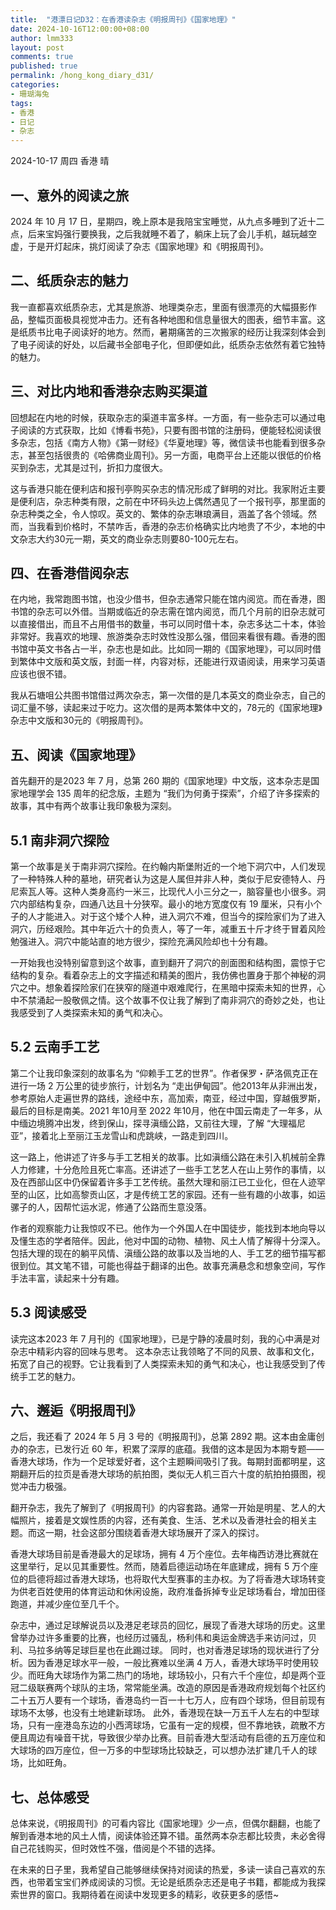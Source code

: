 ```yaml
---
title:  "港漂日记D32：在香港读杂志《明报周刊》《国家地理》"
date: 2024-10-16T12:00:00+08:00
author: lmm333
layout: post
comments: true
published: true
permalink: /hong_kong_diary_d31/
categories:
- 珊瑚海兔
tags:
- 香港
- 日记
- 杂志
---
```

2024-10-17 周四 香港 晴

## 一、意外的阅读之旅

2024 年 10 月 17 日，星期四，晚上原本是我陪宝宝睡觉，从九点多睡到了近十二点，后来宝妈强行要换我，之后我就睡不着了，躺床上玩了会儿手机，越玩越空虚，于是开灯起床，挑灯阅读了杂志《国家地理》和《明报周刊》。
<!--more-->
## 二、纸质杂志的魅力

我一直都喜欢纸质杂志，尤其是旅游、地理类杂志，里面有很漂亮的大幅摄影作品，整幅页面极具视觉冲击力。还有各种地图和信息量很大的图表，细节丰富。这是纸质书比电子阅读好的地方。然而，暑期痛苦的三次搬家的经历让我深刻体会到了电子阅读的好处，以后藏书全部电子化，但即便如此，纸质杂志依然有着它独特的魅力。

## 三、对比内地和香港杂志购买渠道
回想起在内地的时候，获取杂志的渠道丰富多样。一方面，有一些杂志可以通过电子阅读的方式获取，比如《博看书苑》，只要有图书馆的注册码，便能轻松阅读很多杂志，包括《南方人物》《第一财经》《华夏地理》等，微信读书也能看到很多杂志，甚至包括很贵的《哈佛商业周刊》。另一方面，电商平台上还能以很低的价格买到杂志，尤其是过刊，折扣力度很大。

这与香港只能在便利店和报刊亭购买杂志的情况形成了鲜明的对比。我家附近主要是便利店，杂志种类有限，之前在中环码头边上偶然遇见了一个报刊亭，那里面的杂志种类之全，令人惊叹。英文的、繁体的杂志琳琅满目，涵盖了各个领域。然而，当我看到价格时，不禁咋舌，香港的杂志价格确实比内地贵了不少，本地的中文杂志大约30元一期，英文的商业杂志则要80-100元左右。

## 四、在香港借阅杂志
在内地，我常跑图书馆，也没少借书，但杂志通常只能在馆内阅览。而在香港，图书馆的杂志可以外借。当期或临近的杂志需在馆内阅览，而几个月前的旧杂志就可以直接借出，而且不占用借书的数量，书可以同时借十本，杂志多达二十本，体验非常好。我喜欢的地理、旅游类杂志时效性没那么强，借回来看很有趣。香港的图书馆中英文书各占一半，杂志也是如此。比如同一期的《国家地理》，可以同时借到繁体中文版和英文版，封面一样，内容对标，还能进行双语阅读，用来学习英语应该也很不错。

我从石塘咀公共图书馆借过两次杂志，第一次借的是几本英文的商业杂志，自己的词汇量不够，读起来过于吃力。这次借的是两本繁体中文的，78元的《国家地理》杂志中文版和30元的《明报周刊》。

## 五、阅读《国家地理》
首先翻开的是2023 年 7 月，总第 260 期的《国家地理》中文版，这本杂志是国家地理学会 135 周年的纪念版，主题为 “我们为何勇于探索”，介绍了许多探索的故事，其中有两个故事让我印象极为深刻。

## 5.1 南非洞穴探险
第一个故事是关于南非洞穴探险。在约翰内斯堡附近的一个地下洞穴中，人们发现了一种特殊人种的墓地，研究者认为这是人属但并非人种，类似于尼安德特人、丹尼索瓦人等。这种人类身高约一米三，比现代人小三分之一，脑容量也小很多。洞穴内部结构复杂，四通八达且十分狭窄。最小的地方宽度仅有 19 厘米，只有小个子的人才能进入。对于这个矮个人种，进入洞穴不难，但当今的探险家们为了进入洞穴，历经艰险。其中年近六十的负责人，等了一年，减重五十斤才终于冒着风险勉强进入。洞穴中能站直的地方很少，探险充满风险却也十分有趣。

一开始我也没特别留意到这个故事，直到翻开了洞穴的剖面图和结构图，震惊于它结构的复杂。看着杂志上的文字描述和精美的图片，我仿佛也置身于那个神秘的洞穴之中。想象着探险家们在狭窄的隧道中艰难爬行，在黑暗中探索未知的世界，心中不禁涌起一股敬佩之情。这个故事不仅让我了解到了南非洞穴的奇妙之处，也让我感受到了人类探索未知的勇气和决心。

## 5.2 云南手工艺
第二个让我印象深刻的故事名为 “仰赖手工艺的世界”。作者保罗・萨洛佩克正在进行一场 2 万公里的徒步旅行，计划名为 “走出伊甸园”。他2013年从非洲出发，参考原始人走遍世界的路线，途经中东，高加索，南亚，经过中国，穿越俄罗斯，最后的目标是南美。2021 年10月至 2022 年10月，他在中国云南走了一年多，从中缅边境腾冲出发，终到保山，探寻滇缅公路，又前往大理，了解 “大理福尼亚”，接着北上至丽江玉龙雪山和虎跳峡，一路走到四川。

这一路上，他讲述了许多与手工艺相关的故事。比如滇缅公路在未引入机械前全靠人力修建，十分危险且死亡率高。还讲述了一些手工艺艺人在山上劳作的事情，以及在西部山区中仍保留着许多手工艺传统。虽然大理和丽江已工业化，但在人迹罕至的山区，比如高黎贡山区，才是传统工艺的家园。还有一些有趣的小故事，如运骡子的人，因帮忙运水泥，修通了公路而生意没落。

作者的观察能力让我惊叹不已。他作为一个外国人在中国徒步，能找到本地向导以及懂生态的学者陪伴。因此，他对中国的动物、植物、风土人情了解得十分深入。包括大理的现在的躺平风情、滇缅公路的故事以及当地的人、手工艺的细节描写都很到位。其文笔不错，可能也得益于翻译的出色。故事充满悬念和想象空间，写作手法丰富，读起来十分有趣。

## 5.3 阅读感受
读完这本2023 年 7 月刊的《国家地理》，已是宁静的凌晨时刻，我的心中满是对杂志中精彩内容的回味与思考。
这本杂志让我领略了不同的风景、故事和文化，拓宽了自己的视野。它让我看到了人类探索未知的勇气和决心，也让我感受到了传统手工艺的魅力。

## 六、邂逅《明报周刊》
之后，我还看了 2024 年 5 月 3 号的《明报周刊》，总第 2892 期。这本由金庸创办的杂志，已发行近 60 年，积累了深厚的底蕴。我借的这本是因为本期专题——香港大球场，作为一个足球爱好者，这个主题瞬间吸引了我。每期封面都明星，这期翻开后的拉页是香港大球场的航拍图，类似无人机三百六十度的航拍拍摄图，视觉冲击力极强。

翻开杂志，我先了解到了《明报周刊》的内容套路。通常一开始是明星、艺人的大幅照片，接着是文娱性质的内容，还有美食、生活、艺术以及香港社会的相关主题。而这一期，社会这部分围绕着香港大球场展开了深入的探讨。

香港大球场目前是香港最大的足球场，拥有 4 万个座位。去年梅西访港比赛就在这里举行，足以见其重要性。然而，随着启德运动场在年底建成，拥有 5 万个座位的启德将超过香港大球场，也将取代大型赛事的主办权。为了将香港大球场转变为供老百姓使用的体育运动和休闲设施，政府准备拆掉专业足球场看台，增加田径跑道，并减少座位至几千个。

杂志中，通过足球解说员以及港足老球员的回忆，展现了香港大球场的历史。这里曾举办过许多重要的比赛，也经历过骚乱，杨利伟和奥运金牌选手来访问过，贝利、马拉多纳等足球巨星也在此踢过球。
同时，也对香港足球场的现状进行了分析。因为香港足球水平一般，一般比赛难以坐满 4 万人，香港大球场平时使用较少。而旺角大球场作为第二热门的场地，球场较小，只有六千个座位，却是两个亚冠二级联赛两个球队的主场，常常能坐满。改造的原因是香港政府规划每个社区约二十五万人要有一个球场，香港岛约一百一十七万人，应有四个球场，但目前现有球场不太够，也没有土地建新球场。
此外，香港现在缺一万五千人左右的中型球场，只有一座港岛东边的小西湾球场，它虽有一定的规模，但不靠地铁，疏散不方便且周边有噪音干扰，导致很少举办比赛。目前香港大型活动有启德的五万座位和大球场的四万座位，但一万多的中型球场比较缺乏，可以想办法扩建几千人的球场，比如旺角。

## 七、总体感受
总体来说，《明报周刊》的可看内容比《国家地理》少一点，但偶尔翻翻，也能了解到香港本地的风土人情，阅读体验还算不错。虽然两本杂志都比较贵，未必舍得自己花钱购买，但时效性不强，借阅是个不错的选择。

在未来的日子里，我希望自己能够继续保持对阅读的热爱，多读一读自己喜欢的东西，也带着宝宝们养成阅读的习惯。无论是纸质杂志还是电子书籍，都能成为我探索世界的窗口。我期待着在阅读中发现更多的精彩，收获更多的感悟~